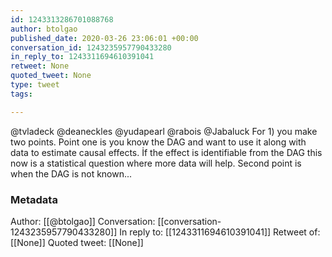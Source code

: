 ```yaml
---
id: 1243313286701088768
author: btolgao
published_date: 2020-03-26 23:06:01 +00:00
conversation_id: 1243235957790433280
in_reply_to: 1243311694610391041
retweet: None
quoted_tweet: None
type: tweet
tags:

---
```


@tvladeck @deaneckles @yudapearl @rabois @Jabaluck For 1) you make two points. Point one is you know the DAG and want to use it along with data to estimate causal effects. İf the effect is identifiable from the DAG this now is a statistical question where more data will help. Second point is when the DAG is not known...

### Metadata

Author: [[@btolgao]]
Conversation: [[conversation-1243235957790433280]]
In reply to: [[1243311694610391041]]
Retweet of: [[None]]
Quoted tweet: [[None]]
